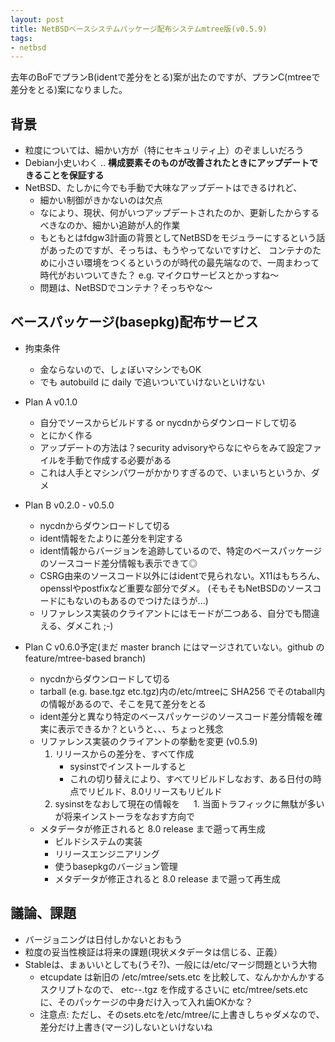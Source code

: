 ```yaml
---
layout: post
title: NetBSDベースシステムパッケージ配布システムmtree版(v0.5.9)
tags:
- netbsd
---
```


去年のBoFでプランB(identで差分をとる)案が出たのですが、プランC(mtreeで差分をとる)案になりました。

## 背景

- 粒度については、細かい方が（特にセキュリティ上）のぞましいだろう
- Debian小史いわく .. **構成要素そのものが改善されたときにアップデートできることを保証する**
- NetBSD、たしかに今でも手動で大味なアップデートはできるけれど、
    - 細かい制御がきかないのは欠点
    - なにより、現状、何がいつアップデートされたのか、更新したからするべきなのか、細かい追跡が人的作業
    - もともとはfdgw3計画の背景としてNetBSDをモジュラーにするという話があったのですが、そっちは、もうやってないですけど、
      コンテナのために小さい環境をつくるというのが時代の最先端なので、一周まわって時代がおいついてきた？
      e.g. マイクロサービスとかっすね〜
    - 問題は、NetBSDでコンテナ？そっちやな〜


## ベースパッケージ(basepkg)配布サービス

- 拘束条件
    - 金ならないので、しょぼいマシンでもOK
    - でも autobuild に daily で追いついていけないといけない
    
- Plan A v0.1.0
    - 自分でソースからビルドする or nycdnからダウンロードして切る
    - とにかく作る
    - アップデートの方法は？security advisoryやらなにやらをみて設定ファイルを手動で作成する必要がある
    - これは人手とマシンパワーがかかりすぎるので、いまいちというか、ダメ
- Plan B v0.2.0 - v0.5.0
    - nycdnからダウンロードして切る
    - ident情報をたよりに差分を判定する
    - ident情報からバージョンを追跡しているので、特定のベースパッケージのソースコード差分情報も表示できて◎
    - CSRG由来のソースコード以外にはidentで見られない。X11はもちろん、opensslやpostfixなど重要な部分でダメ。
      (そもそもNetBSDのソースコードにもないのもあるのでつけたほうが...)
    - リファレンス実装のクライアントにはモードが二つある、自分でも間違える、ダメこれ ;-)
- Plan C v0.6.0予定(まだ master branch にはマージされていない。github の feature/mtree-based branch)
    - nycdnからダウンロードして切る
    - tarball (e.g. base.tgz etc.tgz)内の/etc/mtreeに SHA256 でそのtaball内の情報があるので、そこを見て差分をとる
    - ident差分と異なり特定のベースパッケージのソースコード差分情報を確実に表示できるか？というと、、、ちょっと残念
    - リファレンス実装のクライアントの挙動を変更 (v0.5.9)
        1. リリースからの差分を、すべて作成
            - sysinstでインストールすると
            - これの切り替えにより、すべてリビルドしなおす、ある日付の時点でリビルド、8.0リリースもリビルド
        1. sysinstをなおして現在の情報を
　      1. 当面トラフィックに無駄が多いが将来インストーラをなおす方向で
    -  メタデータが修正されると 8.0 release まで遡って再生成
        - ビルドシステムの実装
        - リリースエンジニアリング
        - 使うbasepkgのバージョン管理
        - メタデータが修正されると 8.0 release まで遡って再生成


## 議論、課題

- バージョニングは日付しかないとおもう
- 粒度の妥当性検証は将来の課題(現状メタデータは信じる、正義）
- Stableは、まぁいいとしても(うそ?)、一般には/etc/マージ問題という大物
    - etcupdate は新旧の /etc/mtree/sets.etc  を比較して、なんかかんかするスクリプトなので、
      etc-*-*.tgz を作成するさいに etc/mtree/sets.etc に、そのパッケージの中身だけ入って入れ歯OKかな？
    - 注意点: ただし、そのsets.etcを/etc/mtree/に上書きしちゃダメなので、差分だけ上書き(マージ)しないといけないね
